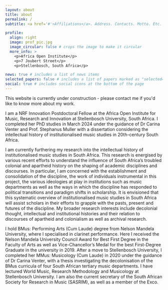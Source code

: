 ```yaml
---
layout: about
title: about
permalink: /
subtitle: <a href='#'>Affiliations</a>. Address. Contacts. Motto. Etc.

profile:
  align: right
  image: prof_pic.jpg
  image_circular: false # crops the image to make it circular
  more_info: >
    <p>Africa Open Institute</p>
    <p>7 Joubert Street</p>
    <p>Stellenbosch, South Africa</p>

news: true # includes a list of news items
selected_papers: false # includes a list of papers marked as "selected={true}"
social: true # includes social icons at the bottom of the page
---
```


This website is currently under construction - please contact me if you'd like to know more about my work.

I am a NRF Innovation Postdoctoral Fellow at the Africa Open Institute for Music, Research and Innovation at Stellenbosch University, South Africa. I completed her PhD studies in March 2024 under the guidance of Dr Carina Venter and Prof. Stephanus Muller with a dissertation considering the intellectual history of institutionalised music studies in 20th-century South Africa.  

I am currently furthering my research into the intellectual history of institutionalised music studies in South Africa. This research is energised by various recent efforts to understand the influence of South Africa’s troubled colonial and apartheid history on the shaping of academic disciplines and discourses. In particular, I am concerned with the establishment and consolidation of the discipline, the work of individuals instrumental in this project, the various ideologies at play in institutions such as music departments as well as the ways in which the discipline has responded to political transitions and paradigm shifts in scholarship. It is envisioned that this systematic overview of institutionalised music studies in South Africa will assist scholars in their efforts to grapple with the pasts, present and futures of the discipline. My broader research interests include decolonial thought, intellectual and institutional histories and their relation to discourses of apartheid and colonialism as well as archival research. 

I hold BMus: Performing Arts (Cum Laude) degree from Nelson Mandela University, where I specialised in clarinet performance. Here I received the Nelson Mandela University Council Award for Best First Degree in the Faculty of Arts as well as Vice-Chancellor’s Medal for the best First-Degree Graduate in the university in 2019. After a move to Stellenbosch University, I completed her MMus: Musicology (Cum Laude) in 2020 under the guidance of Dr Carina Venter, with a thesis investigating the decolonisation of the BMus curricula of four South African tertiary music departments. I have lectured World Music, Research Methodology and Musicology at Stellenbosch University. I am also the current secretary of the South African Society for Research in Music (SASRIM), as well as a member of the Exco. 


